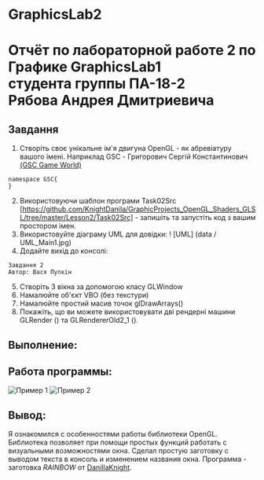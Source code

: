 # GraphicsLab2
 
# Отчёт по лабораторной работе 2 по Графике GraphicsLab1<br>студента группы ПА-18-2<br>Рябова Андрея Дмитриевича

## Завдання
1. Створіть своє унікальне ім'я двигуна OpenGL - як абревіатуру вашого імені.
Наприклад GSC - Григорович Сергій Константинович [(GSC Game World)](https://en.wikipedia.org/wiki/GSC_Game_World)
```
namespace GSC{
}
```
2. Використовуючи шаблон програми Task02Src [https://github.com/KnightDanila/GraphicProjects_OpenGL_Shaders_GLSL/tree/master/Lesson2/Task02Src] - запишіть та запустіть код з вашим простором імен.
3. Використовуйте діаграму UML для довідки:
! [UML] (data / UML_Main1.jpg)
4. Додайте вихід до консолі:
```
Завдання 2
Автор: Вася Пупкін
```
5. Створіть 3 вікна за допомогою класу GLWindow
6. Намалюйте об'єкт VBO (без текстури)
7. Намалюйте простий масив точок glDrawArrays()
8. Покажіть, що ви можете використовувати дві рендерні машини GLRender () та GLRendererOld2_1 ().
## Выполнение:

## Работа программы:
![Пример 1](screenshots/1.png)
![Пример 2](screenshots/2.png)

## Вывод:

Я ознакомился с особенностями работы библиотеки OpenGL.
Библиотека позволяет при помощи простых функций работать с визуальными возможностями окна. Сделал простую заготовку с выводом текста в консоль и изменением названия окна. Программа - заготовка *RAINBOW* от [DanillaKnight](https://github.com/KnightDanila).
 
